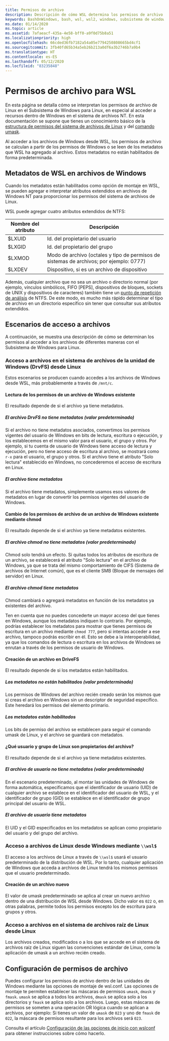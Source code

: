 ```yaml
---
title: Permisos de archivo
description: Descripción de cómo WSL determina los permisos de archivo en Windows
keywords: BashOnWindows, bash, wsl, wsl2, windows, subsistema de windows para linux, subsistemawindows, ubuntu, debian, suse, windows 10, archivo, permisos
ms.date: 01/14/2020
ms.topic: article
ms.assetid: 7afaeacf-435a-4e58-bff0-a9f0d75b8a51
ms.localizationpriority: high
ms.openlocfilehash: 66cded36fb7182a54a05e7794250808665bd4cf1
ms.sourcegitcommit: 3fb40fd65b34a5eb26b213a0df6a3b2746b7a9b4
ms.translationtype: HT
ms.contentlocale: es-ES
ms.lasthandoff: 05/12/2020
ms.locfileid: "83235848"
---
```

# <a name="file-permissions-for-wsl"></a>Permisos de archivo para WSL

En esta página se detalla cómo se interpretan los permisos de archivo de Linux en el Subsistema de Windows para Linux, en especial al acceder a recursos dentro de Windows en el sistema de archivos NT. En esta documentación se supone que tienes un conocimiento básico de la [estructura de permisos del sistema de archivos de Linux](https://wiki.archlinux.org/index.php/File_permissions_and_attributes) y del [comando umask](https://en.wikipedia.org/wiki/Umask).

Al acceder a los archivos de Windows desde WSL, los permisos de archivo se calculan a partir de los permisos de Windows o se leen de los metadatos que WSL ha agregado al archivo. Estos metadatos no están habilitados de forma predeterminada.

## <a name="wsl-metadata-on-windows-files"></a>Metadatos de WSL en archivos de Windows

Cuando los metadatos están habilitados como opción de montaje en WSL, se pueden agregar e interpretar atributos extendidos en archivos de Windows NT para proporcionar los permisos del sistema de archivos de Linux.

WSL puede agregar cuatro atributos extendidos de NTFS:

| Nombre del atributo | Descripción |
| --- | --- |
| $LXUID | Id. del propietario del usuario |
| $LXGID | Id. del propietario del grupo |
| $LXMOD | Modo de archivo (octales y tipo de permisos de sistemas de archivos; por ejemplo: 0777) |
| $LXDEV | Dispositivo, si es un archivo de dispositivo |

Además, cualquier archivo que no sea un archivo o directorio normal (por ejemplo, vínculos simbólicos, FIFO [PEPS], dispositivos de bloques, sockets de UNIX y dispositivos de caracteres) también tiene un [punto de repetición de análisis](https://docs.microsoft.com/windows/win32/fileio/reparse-points) de NTFS. De este modo, es mucho más rápido determinar el tipo de archivo en un directorio específico sin tener que consultar sus atributos extendidos.

## <a name="file-access-scenarios"></a>Escenarios de acceso a archivos

A continuación, se muestra una descripción de cómo se determinan los permisos al acceder a los archivos de diferentes maneras con el Subsistema de Windows para Linux.

### <a name="accessing-files-in-the-windows-drive-file-system-drvfs-from-linux"></a>Acceso a archivos en el sistema de archivos de la unidad de Windows (DrvFS) desde Linux

Estos escenarios se producen cuando accedes a los archivos de Windows desde WSL, más probablemente a través de `/mnt/c`.

#### <a name="reading-file-permissions-from-an-existing-windows-file"></a>Lectura de los permisos de un archivo de Windows existente

El resultado depende de si el archivo ya tiene metadatos.

##### <a name="drvfs-file-does-not-have-metadata-default"></a>El archivo DrvFS no tiene metadatos (valor predeterminado)

Si el archivo no tiene metadatos asociados, convertimos los permisos vigentes del usuario de Windows en bits de lectura, escritura o ejecución, y los establecemos en el mismo valor para el usuario, el grupo y otros. Por ejemplo, si tu cuenta de usuario de Windows tiene acceso de lectura y ejecución, pero no tiene acceso de escritura al archivo, se mostrará como `r-x` para el usuario, el grupo y otros. Si el archivo tiene el atributo "Solo lectura" establecido en Windows, no concederemos el acceso de escritura en Linux.

##### <a name="the-file-has-metadata"></a>El archivo tiene metadatos

Si el archivo tiene metadatos, simplemente usamos esos valores de metadatos en lugar de convertir los permisos vigentes del usuario de Windows.

#### <a name="changing-file-permissions-on-an-existing-windows-file-using-chmod"></a>Cambio de los permisos de archivo de un archivo de Windows existente mediante chmod

El resultado depende de si el archivo ya tiene metadatos existentes.

##### <a name="chmod-file-does-not-have-metadata-default"></a>El archivo chmod no tiene metadatos (valor predeterminado)

Chmod solo tendrá un efecto. Si quitas todos los atributos de escritura de un archivo, se establecerá el atributo "Solo lectura" en el archivo de Windows, ya que se trata del mismo comportamiento de CIFS (Sistema de archivos de Internet común), que es el cliente SMB (Bloque de mensajes del servidor) en Linux.

##### <a name="chmod-file-has-metadata"></a>El archivo chmod tiene metadatos

Chmod cambiará o agregará metadatos en función de los metadatos ya existentes del archivo. 

Ten en cuenta que no puedes concederte un mayor acceso del que tienes en Windows, aunque los metadatos indiquen lo contrario. Por ejemplo, podrías establecer los metadatos para mostrar que tienes permisos de escritura en un archivo mediante `chmod 777`, pero si intentas acceder a ese archivo, tampoco podrás escribir en él. Esto se debe a la interoperabilidad, ya que los comandos de lectura o escritura en los archivos de Windows se enrutan a través de los permisos de usuario de Windows.

#### <a name="creating-a-file-in-drivefs"></a>Creación de un archivo en DriveFS

El resultado depende de si los metadatos están habilitados.

##### <a name="metadata-is-not-enabled-default"></a>Los metadatos no están habilitados (valor predeterminado)

Los permisos de Windows del archivo recién creado serán los mismos que si creas el archivo en Windows sin un descriptor de seguridad específico. Este heredará los permisos del elemento primario.

##### <a name="metadata-is-enabled"></a>Los metadatos están habilitados

Los bits de permiso del archivo se establecen para seguir el comando umask de Linux, y el archivo se guardará con metadatos.

#### <a name="which-linux-user-and-linux-group-owns-the-file"></a>¿Qué usuario y grupo de Linux son propietarios del archivo? 

El resultado depende de si el archivo ya tiene metadatos existentes.

##### <a name="user-file-does-not-have-metadata-default"></a>El archivo de usuario no tiene metadatos (valor predeterminado)

En el escenario predeterminado, al montar las unidades de Windows de forma automática, especificamos que el identificador de usuario (UID) de cualquier archivo se establece en el identificador del usuario de WSL, y el identificador de grupo (GID) se establece en el identificador de grupo principal del usuario de WSL.

##### <a name="user-file-has-metadata"></a>El archivo de usuario tiene metadatos

El UID y el GID especificados en los metadatos se aplican como propietario del usuario y del grupo del archivo.

### <a name="accessing-linux-files-from-windows-using-wsl"></a>Acceso a archivos de Linux desde Windows mediante `\\wsl$`

El acceso a los archivos de Linux a través de `\\wsl$` usará el usuario predeterminado de la distribución de WSL. Por lo tanto, cualquier aplicación de Windows que acceda a archivos de Linux tendrá los mismos permisos que el usuario predeterminado.

#### <a name="creating-a-new-file"></a>Creación de un archivo nuevo

El valor de umask predeterminado se aplica al crear un nuevo archivo dentro de una distribución de WSL desde Windows. Dicho valor es `022` o, en otras palabras, permite todos los permisos excepto los de escritura para grupos y otros. 

### <a name="accessing-files-in-the-linux-root-file-system-from-linux"></a>Acceso a archivos en el sistema de archivos raíz de Linux desde Linux

Los archivos creados, modificados o a los que se accede en el sistema de archivos raíz de Linux siguen las convenciones estándar de Linux, como la aplicación de umask a un archivo recién creado.

## <a name="configuring-file-permissions"></a>Configuración de permisos de archivo

Puedes configurar los permisos de archivo dentro de las unidades de Windows mediante las opciones de montaje de wsl.conf. Las opciones de montaje te permiten establecer las máscaras de permisos `umask`, `dmask` y `fmask`. `umask` se aplica a todos los archivos, `dmask` se aplica solo a los directorios y `fmask` se aplica solo a los archivos. Luego, estas máscaras de permisos se someten a una operación OR lógica cuando se aplican a archivos, por ejemplo: Si tienes un valor de `umask` de `023` y uno de `fmask` de `022`, la máscara de permisos resultante para los archivos será `023`.

Consulta el artículo [Configuración de las opciones de inicio con wslconf](./wsl-config.md#configure-launch-settings-with-wslconf) para obtener instrucciones sobre cómo hacerlo.

